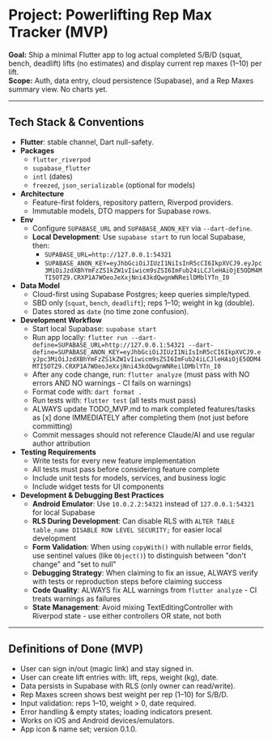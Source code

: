 # Project: Powerlifting Rep Max Tracker (MVP)
**Goal:** Ship a minimal Flutter app to log actual completed S/B/D (squat, bench, deadlift) lifts (no estimates) and display current rep maxes (1–10) per lift.  
**Scope:** Auth, data entry, cloud persistence (Supabase), and a Rep Maxes summary view. No charts yet.

---

## Tech Stack & Conventions

- **Flutter**: stable channel, Dart null-safety.
- **Packages**
  - `flutter_riverpod`
  - `supabase_flutter`
  - `intl` (dates)
  - `freezed`, `json_serializable` (optional for models)
- **Architecture**
  - Feature-first folders, repository pattern, Riverpod providers.
  - Immutable models, DTO mappers for Supabase rows.
- **Env**
  - Configure `SUPABASE_URL` and `SUPABASE_ANON_KEY` via `--dart-define`.
  - **Local Development**: Use `supabase start` to run local Supabase, then:
    - `SUPABASE_URL=http://127.0.0.1:54321`
    - `SUPABASE_ANON_KEY=eyJhbGciOiJIUzI1NiIsInR5cCI6IkpXVCJ9.eyJpc3MiOiJzdXBhYmFzZS1kZW1vIiwicm9sZSI6ImFub24iLCJleHAiOjE5ODM4MTI5OTZ9.CRXP1A7WOeoJeXxjNni43kdQwgnWNReilDMblYTn_I0`
- **Data Model**
  - Cloud-first using Supabase Postgres; keep queries simple/typed.
  - SBD only (`squat`, `bench`, `deadlift`); reps 1–10; weight in kg (double).
  - Dates stored as `date` (no time zone confusion).
- **Development Workflow**
  - Start local Supabase: `supabase start`
  - Run app locally: `flutter run --dart-define=SUPABASE_URL=http://127.0.0.1:54321 --dart-define=SUPABASE_ANON_KEY=eyJhbGciOiJIUzI1NiIsInR5cCI6IkpXVCJ9.eyJpc3MiOiJzdXBhYmFzZS1kZW1vIiwicm9sZSI6ImFub24iLCJleHAiOjE5ODM4MTI5OTZ9.CRXP1A7WOeoJeXxjNni43kdQwgnWNReilDMblYTn_I0`
  - After any code change, run: `flutter analyze` (must pass with NO errors AND NO warnings - CI fails on warnings)
  - Format code with: `dart format .`
  - Run tests with: `flutter test` (all tests must pass)
  - ALWAYS update TODO_MVP.md to mark completed features/tasks as [x] done IMMEDIATELY after completing them (not just before committing)
  - Commit messages should not reference Claude/AI and use regular author attribution
- **Testing Requirements**
  - Write tests for every new feature implementation
  - All tests must pass before considering feature complete
  - Include unit tests for models, services, and business logic
  - Include widget tests for UI components
- **Development & Debugging Best Practices**
  - **Android Emulator**: Use `10.0.2.2:54321` instead of `127.0.0.1:54321` for local Supabase
  - **RLS During Development**: Can disable RLS with `ALTER TABLE table_name DISABLE ROW LEVEL SECURITY;` for easier local development
  - **Form Validation**: When using `copyWith()` with nullable error fields, use sentinel values (like `Object()`) to distinguish between "don't change" and "set to null"
  - **Debugging Strategy**: When claiming to fix an issue, ALWAYS verify with tests or reproduction steps before claiming success
  - **Code Quality**: ALWAYS fix ALL warnings from `flutter analyze` - CI treats warnings as failures
  - **State Management**: Avoid mixing TextEditingController with Riverpod state - use either controllers OR state, not both

---

## Definitions of Done (MVP)

- User can sign in/out (magic link) and stay signed in.
- User can create lift entries with: lift, reps, weight (kg), date.
- Data persists in Supabase with RLS (only owner can read/write).
- Rep Maxes screen shows best weight per rep (1–10) for S/B/D.
- Input validation: reps 1–10, weight > 0, date required.
- Error handling & empty states; loading indicators present.
- Works on iOS and Android devices/emulators.
- App icon & name set; version 0.1.0.
